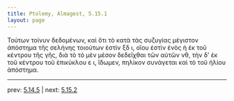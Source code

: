 ```yaml
---
title: Ptolemy, Almagest, 5.15.1
layout: page
---
```


Τούτων τοίνυν δεδομένων, καὶ ὅτι τὸ κατὰ τὰς συζυγίας μέγιστον ἀπόστημα τῆς σελήνης τοιούτων ἐστὶν ξδ ι, οἵου ἐστὶν ἑνὸς ἡ ἐκ τοῦ κέντρου τῆς γῆς, διὰ τὸ τὸ μὲν μέσον δεδεῖχθαι τῶν αὐτῶν νθ, τὴν δ' ἐκ τοῦ κέντρου τοῦ ἐπικύκλου ε ι, ἴδωμεν, πηλίκον συνάγεται καὶ τὸ τοῦ ἡλίου ἀπόστημα. 

---

prev: [5.14.5](../5.14.5/) | next: [5.15.2](../5.15.2/)

